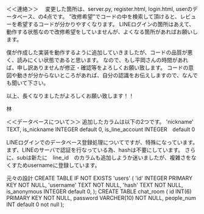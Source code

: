 ＜＜連絡＞＞　
変更した箇所は、server.py, register.html, login.html, userのデータベース、の4点です。
”改修希望”でコードの中を検索して頂けると、レビューを希望するコードが分かりやすくなります。
LINEログインの箇所はあえて、動作する状態なので改修希望をしていませんが、よくなる箇所があればお願いします。

僕が作成した実装を動作するように追加していきましたが、コードの品質が悪く、読みにくい状態であると思います。
なので、もし平岡さんの時間があれば、申し訳ありませんが修正・確認等をよろしくお願い致します。
コードの意図や動きが分からないところがあれば、自分の認識をお伝えしますので、なんでも聞いて下さい。

以上、長くなりましたがよろしくお願い致します！！　

林


＜＜データベースについて＞＞
追加したカラムは以下の2つです。
    'nickname' TEXT,
    is_nickname INTEGER default 0,
    is_line_account INTEGER　default 0

LINEログインでのデータベース登録処理についてですが、特殊になっています。
まず、LINEのサーバで認証を行なっている為、hashは不要にしています。
さらに、subは新たに　line_id　のカラムも追加しようか迷いましたが、複雑さをなくすためusernameに登録しています。


元々の設計
CREATE TABLE IF NOT EXISTS 'users' (
        'id' INTEGER PRIMARY KEY NOT NULL,
        'username' TEXT NOT NULL,
        'hash' TEXT NOT NULL,
        is_anonymous INTEGER default 0,
    );
CREATE TABLE chat_room (
        id INT(6) PRIMARY KEY NOT NULL,
        password VARCHER(10)  NOT NULL,
        people_num INT default 0 not null
    );


